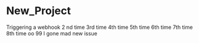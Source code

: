 # New_Project

Triggering a webhook
2 nd time
3rd time
4th time
5th time
6th time
7th time
8th time
oo
99 l
gone mad
new issue
